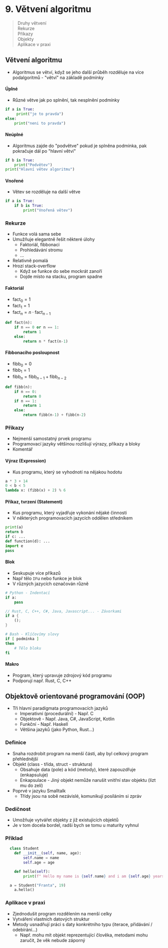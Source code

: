 # 9. Větvení algoritmu

> Druhy větvení \
> Rekurze \
> Příkazy \
> Objekty \
> Aplikace v praxi

## Větvení algoritmu

- Algoritmus se větví, když se jeho další průběh rozděluje na více podalgoritmů - "větví" na základě podmínky

#### Úplné

- Různé větve jak po splnění, tak nesplnění podmínky

```python
if a is True:
	 print("je to pravda")
else:
	print("neni to pravda")
```

#### Neúplné

- Algoritmus zajde do "podvětve" pokud je splněna podmínka, pak pokračuje dál po "hlavní větvi"

```python
if b is True:
	print("Podvětev")
print("Hlavní větev algoritmu")
```

#### Vnořené

- Větev se rozděluje na další větve

```python
if a is True:
	if b is True:
		print("Vnořená větev")
```

### Rekurze

- Funkce volá sama sebe
- Umužňuje elegantně řešit některé úlohy
  - Faktoriál, fibbonaci
  - Prohledávání stromu
  - ...
- Relativně pomalá
- Hrozí stack-overflow
  - Když se funkce do sebe mockrát zanoří
  - Dojde místo na stacku, program spadne

#### Faktoriál

- $\text{fact}_0 = 1$
- $\text{fact}_1 = 1$
- $\text{fact}_n = n \cdot \text{fact}_{n-1}$

```python
def fact(n):
	if n == 0 or n == 1:
		return 1
	else:
		return n * fact(n-1)
```

#### Fibbonaciho posloupnost

- $\text{fibb}_0 = 0$
- $\text{fibb}_1 = 1$
- $\text{fibb}_n = \text{fibb}_{n-1} + \text{fibb}_{n-2}$

```python
def fibb(n):
	if n == 0:
		return 0
	if n == 1:
		return 1
	else:
		return fibb(n-1) + fibb(n-2)
```

### Příkazy

- Nejmenší samostatný prvek programu
- Programovací jazyky většinou rozlišují výrazy, příkazy a bloky
- Komentář

#### Výraz (Expression)

- Kus programu, který se vyhodnotí na nějakou hodotu

```python
a * 3 + 14
0 < b < 5
lambda x: (fibb(x) + 2) % 6
```

#### Příkaz, tvrzení (Statement)

- Kus programu, který vyjadřuje vykonání nějaké činnosti
- V některých programovacích jazycích oddělen středníkem

```python
print(a)
return b
if c: ...
def function(d): ...
import e
pass
```

#### Blok

- Seskupuje více příkazů
- Např tělo `IF`u nebo funkce je blok
- V různých jazycích označován různě

```python
# Python - Indentací
if a:
	pass
```

```rust
// Rust, C, C++, C#, Java, Javascript... - Závorkami
if a {
	();
}
```

```bash
# Bash - Klíčovímy slovy
if [ podmínka ]
then
	# Tělo bloku
fi
```

#### Makro

- Program, který upravuje zdrojový kód programu
- Podporují např. Rust, C, C++

## Objektově orientované programování (OOP)

- Tři hlavní paradigmata programovacích jazyků
  - Imperativní (procedurální) - Např. C
  - Objektově - Např. Java, C#, JavaScript, Kotlin
  - Funkční - Např. Haskell
  - Většina jazyků (jako Python, Rust...)

### Definice

- Snaha rozdrobit program na menší části, aby byl celkový program přehlednější
- Objekt (class - třída, struct - struktura)
  - Obsahuje data (pole) a kód (metody), které zapouzdřuje (enkapsuluje)
  - Enkapsulace - Jiný objekt nemůže narušit vnitřní stav objektu (lízt mu do zelí)
- Poprvé v jazyku Smalltalk
  - Třídy jsou na sobě nezávislé, komunikují posíláním si zpráv

### Dedičnost

- Umožňuje vytvářet objekty z již existujících objektů
- Je v tom docela bordel, radši bych se tomu u maturity vyhnul

### Příklad

```python
  class Student
  	def __init__(self, name, age):
  		self.name = name
  		self.age = age

  	def hello(self):
  		print(f" Hello my name is {self.name} and i am {self.age} years old")

  a = Student("Franta", 19)
	a.hello()
```

### Aplikace v praxi

- Zjednodušit program rozdělením na menší celky
- Vytváření vlastních datových struktur
- Metody usnadňují práci s daty konkrétního typu (iterace, přidávání / odebírání...)
  - Např. mohu mít objekt reprezentující člověka, metodami mohu zaručit, že věk nebude záporný
